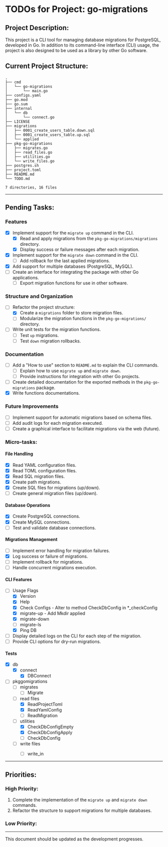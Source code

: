 # TODOs for Project: go-migrations

## Project Description:
This project is a CLI tool for managing database migrations for PostgreSQL, developed in Go. In addition to its command-line interface (CLI) usage, the project is also designed to be used as a library by other Go software.

## Current Project Structure:

```
.
├── cmd
│   └── go-migrations
│       └── main.go
├── configs.yaml
├── go.mod
├── go.sum
├── internal
│   └── db
│       └── connect.go
├── LICENSE
├── migrations
│   ├── 0001_create_users_table.down.sql
│   ├── 0001_create_users_table.up.sql
│   └── applied
├── pkg-go-migrations
│   ├── migrates.go
│   ├── read_files.go
│   ├── utilities.go
│   └── write_files.go
├── postgres.sh
├── project.toml
├── README.md
└── TODO.md

7 directories, 16 files

```

---

## Pending Tasks:

### Features
- [X] Implement support for the `migrate up` command in the CLI.
  - [X] Read and apply migrations from the `pkg-go-migrations/migrations` directory.
  - [X] Display success or failure messages after each migration.
- [X] Implement support for the `migrate down` command in the CLI.
  - [ ] Add rollback for the last applied migrations.
- [X] Add support for multiple databases (PostgreSQL, MySQL).
- [ ] Create an interface for integrating the package with other Go applications.
  - [ ] Export migration functions for use in other software.

### Structure and Organization
- [ ] Refactor the project structure:
  - [X] Create a `migrations` folder to store migration files.
  - [ ] Modularize the migration functions in the `pkg-go-migrations/` directory.
- [ ] Write unit tests for the migration functions.
  - [ ] Test `up` migrations.
  - [ ] Test `down` migration rollbacks.

### Documentation
- [ ] Add a "How to use" section to `README.md` to explain the CLI commands.
  - [ ] Explain how to use `migrate up` and `migrate down`.
  - [ ] Provide instructions for integration with other Go projects.
- [ ] Create detailed documentation for the exported methods in the `pkg-go-migrations` package.
- [X] Write functions documentations.

### Future Improvements
- [ ] Implement support for automatic migrations based on schema files.
- [ ] Add audit logs for each migration executed.
- [ ] Create a graphical interface to facilitate migrations via the web (future).

### Micro-tasks:
#### File Handling
- [X] Read YAML configuration files.
- [X] Read TOML configuration files.
- [X] Read SQL migration files.
- [X] Create path migrations.
- [X] Create SQL files for migrations (up/down).
- [ ] Create general migration files (up/down).

#### Database Operations
- [X] Create PostgreSQL connections.
- [X] Create MySQL connections.
- [ ] Test and validate database connections.

#### Migrations Management
- [ ] Implement error handling for migration failures.
- [X] Log success or failure of migrations.
- [ ] Implement rollback for migrations.
- [ ] Handle concurrent migrations execution.
  
#### CLI Features
- [ ] Usage Flags
  - [X] Version
  - [X] Help
  - [X] Check Configs - Alter to method CheckDbConfig in *_checkConfig
  - [X] migrate-up - Add Mkdir applied
  - [X] migrate-down
  - [ ] migrate-ls
  - [X] Ping DB
- [ ] Display detailed logs on the CLI for each step of the migration.
- [ ] Provide CLI options for dry-run migrations.

#### Tests

- [X] db
  - [X] connect
    - [X] DBConnect
- [ ] pkggomigrations
  - [ ] migrates
    - [ ] Migrate
  - [ ] read files
    - [X] ReadProjectToml
    - [X] ReadYamlConfig 
    - [ ] ReadMigration 
  - [ ] utilities
    - [X] CheckDbConfigEmpty
    - [X] CheckDbConfigApply
    - [ ] CheckDbConfig
  - [ ] write files
    - [ ] write_in



---

## Priorities:

### High Priority:
1. Complete the implementation of the `migrate up` and `migrate down` commands.
2. Refactor the structure to support migrations for multiple databases.

### Low Priority:


---

This document should be updated as the development progresses.